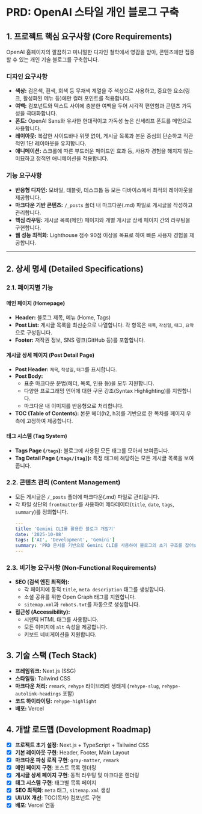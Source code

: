 # PRD: OpenAI 스타일 개인 블로그 구축

## 1. 프로젝트 핵심 요구사항 (Core Requirements)

OpenAI 홈페이지의 깔끔하고 미니멀한 디자인 철학에서 영감을 받아, 콘텐츠에만 집중할 수 있는 개인 기술 블로그를 구축합니다.

### 디자인 요구사항
*   **색상:** 검은색, 흰색, 회색 등 무채색 계열을 주 색상으로 사용하고, 중요한 요소(링크, 활성화된 메뉴 등)에만 컬러 포인트를 적용합니다.
*   **여백:** 컴포넌트와 텍스트 사이에 충분한 여백을 두어 시각적 편안함과 콘텐츠 가독성을 극대화합니다.
*   **폰트:** OpenAI Sans와 유사한 현대적이고 가독성 높은 산세리프 폰트를 메인으로 사용합니다.
*   **레이아웃:** 복잡한 사이드바나 위젯 없이, 게시글 목록과 본문 중심의 단순하고 직관적인 1단 레이아웃을 유지합니다.
*   **애니메이션:** 스크롤에 따른 부드러운 페이드인 효과 등, 사용자 경험을 해치지 않는 미묘하고 정적인 애니메이션을 적용합니다.

### 기능 요구사항
*   **반응형 디자인:** 모바일, 태블릿, 데스크톱 등 모든 디바이스에서 최적의 레이아웃을 제공합니다.
*   **마크다운 기반 콘텐츠:** `/_posts` 폴더 내 마크다운(.md) 파일로 게시글을 작성하고 관리합니다.
*   **핵심 라우팅:** 게시글 목록(메인) 페이지와 개별 게시글 상세 페이지 간의 라우팅을 구현합니다.
*   **웹 성능 최적화:** Lighthouse 점수 90점 이상을 목표로 하여 빠른 사용자 경험을 제공합니다.

---

## 2. 상세 명세 (Detailed Specifications)

### 2.1. 페이지별 기능

#### 메인 페이지 (Homepage)
*   **Header:** 블로그 제목, 메뉴 (Home, Tags)
*   **Post List:** 게시글 목록을 최신순으로 나열합니다. 각 항목은 `제목`, `작성일`, `태그`, `요약`으로 구성됩니다.
*   **Footer:** 저작권 정보, SNS 링크(GitHub 등)를 포함합니다.

#### 게시글 상세 페이지 (Post Detail Page)
*   **Post Header:** `제목`, `작성일`, `태그`를 표시합니다.
*   **Post Body:**
    *   표준 마크다운 문법(헤더, 목록, 인용 등)을 모두 지원합니다.
    *   다양한 프로그래밍 언어에 대한 구문 강조(Syntax Highlighting)를 지원합니다.
    *   마크다운 내 이미지를 반응형으로 처리합니다.
*   **TOC (Table of Contents):** 본문 헤더(h2, h3)를 기반으로 한 목차를 페이지 우측에 고정하여 제공합니다.

#### 태그 시스템 (Tag System)
*   **Tags Page (`/tags`):** 블로그에 사용된 모든 태그를 모아서 보여줍니다.
*   **Tag Detail Page (`/tags/[tag]`):** 특정 태그에 해당하는 모든 게시글 목록을 보여줍니다.

### 2.2. 콘텐츠 관리 (Content Management)
*   모든 게시글은 `/_posts` 폴더에 마크다운(.md) 파일로 관리됩니다.
*   각 파일 상단의 `frontmatter`를 사용하여 메타데이터(`title`, `date`, `tags`, `summary`)를 정의합니다.
    ```yaml
    ---
    title: 'Gemini CLI를 활용한 블로그 개발기'
    date: '2025-10-08'
    tags: ['AI', 'Development', 'Gemini']
    summary: 'PRD 문서를 기반으로 Gemini CLI를 사용하여 블로그의 초기 구조를 잡아보는 과정을 기록합니다.'
    ---
    ```

### 2.3. 비기능 요구사항 (Non-Functional Requirements)
*   **SEO (검색 엔진 최적화):**
    *   각 페이지에 동적 `title`, `meta description` 태그를 생성합니다.
    *   소셜 공유를 위한 Open Graph 태그를 지원합니다.
    *   `sitemap.xml`과 `robots.txt`를 자동으로 생성합니다.
*   **접근성 (Accessibility):**
    *   시맨틱 HTML 태그를 사용합니다.
    *   모든 이미지에 `alt` 속성을 제공합니다.
    *   키보드 네비게이션을 지원합니다.

## 3. 기술 스택 (Tech Stack)
*   **프레임워크:** Next.js (SSG)
*   **스타일링:** Tailwind CSS
*   **마크다운 처리:** `remark`, `rehype` 라이브러리 생태계 (`rehype-slug`, `rehype-autolink-headings` 포함)
*   **코드 하이라이팅:** `rehype-highlight`
*   **배포:** Vercel

## 4. 개발 로드맵 (Development Roadmap)
- [x] **프로젝트 초기 설정**: Next.js + TypeScript + Tailwind CSS
- [x] **기본 레이아웃 구현**: Header, Footer, Main Layout
- [x] **마크다운 파싱 로직 구현**: `gray-matter`, `remark`
- [x] **메인 페이지 구현**: 포스트 목록 렌더링
- [x] **게시글 상세 페이지 구현**: 동적 라우팅 및 마크다운 렌더링
- [x] **태그 시스템 구현**: 태그별 목록 페이지
- [x] **SEO 최적화**: `meta` 태그, `sitemap.xml` 생성
- [x] **UI/UX 개선**: TOC(목차) 컴포넌트 구현
- [x] **배포**: Vercel 연동